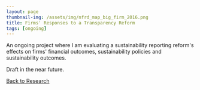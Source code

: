 ```yaml
---
layout: page
thumbnail-img: /assets/img/nfrd_map_big_firm_2016.png
title: Firms' Responses to a Transparency Reform
tags: [ongoing]
---
```


An ongoing project where I am evaluating a sustainability reporting reform's effects on firms' financial outcomes, sustainability policies and sustainability outcomes.

Draft in the near future.

<a href="/research">Back to Research</a>